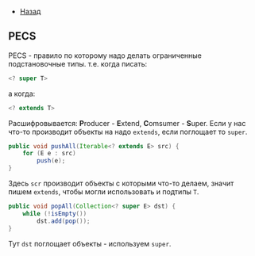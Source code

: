 - [Назад](/./java.md)

## PECS

PECS - правило по которому надо делать ограниченные подстановочные типы.
т.е. когда писать:
```java
<? super T>
```
а когда:
```java
<? extends T>
```

Расшифровывается: **P**roducer - **E**xtend, **C**omsumer - **S**uper.
Если у нас что-то производит объекты на надо `extends`, если поглощает то `super`.

```java
public void pushAll(Iterable<? extends E> src) {
    for (E e : src)
        push(e);
}
```

Здесь `scr` производит объекты с которыми что-то делаем, значит пишем `extends`, чтобы могли использовать и подтипы `T`.

```java
public void popAll(Collection<? super E> dst) {
    while (!isEmpty())
        dst.add(pop());
}

```

Тут `dst` поглощает объекты - используем `super`.
